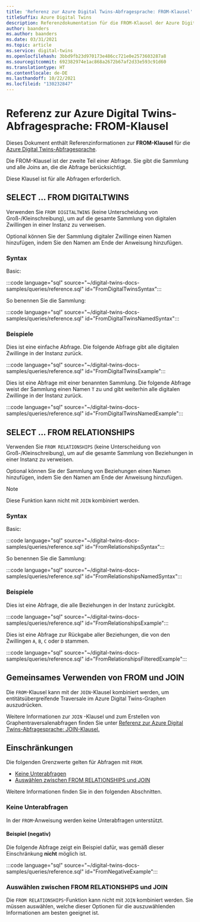 ```yaml
---
title: 'Referenz zur Azure Digital Twins-Abfragesprache: FROM-Klausel'
titleSuffix: Azure Digital Twins
description: Referenzdokumentation für die FROM-Klausel der Azure Digital Twins-Abfragesprache
author: baanders
ms.author: baanders
ms.date: 03/31/2021
ms.topic: article
ms.service: digital-twins
ms.openlocfilehash: 3bbd9fb23d970173e486cc721e0e2573603287a8
ms.sourcegitcommit: 692382974e1ac868a2672b67af2d33e593c91d60
ms.translationtype: HT
ms.contentlocale: de-DE
ms.lasthandoff: 10/22/2021
ms.locfileid: "130232847"
---
```

# <a name="azure-digital-twins-query-language-reference-from-clause"></a>Referenz zur Azure Digital Twins-Abfragesprache: FROM-Klausel

Dieses Dokument enthält Referenzinformationen zur **FROM-Klausel** für die [Azure Digital Twins-Abfragesprache](concepts-query-language.md).

Die FROM-Klausel ist der zweite Teil einer Abfrage. Sie gibt die Sammlung und alle Joins an, die die Abfrage berücksichtigt.

Diese Klausel ist für alle Abfragen erforderlich.

## <a name="select--from-digitaltwins"></a>SELECT ... FROM DIGITALTWINS

Verwenden Sie `FROM DIGITALTWINS` (keine Unterscheidung von Groß-/Kleinschreibung), um auf die gesamte Sammlung von digitalen Zwillingen in einer Instanz zu verweisen.

Optional können Sie der Sammlung digitaler Zwillinge einen Namen hinzufügen, indem Sie den Namen am Ende der Anweisung hinzufügen.

### <a name="syntax"></a>Syntax

Basic:

:::code language="sql" source="~/digital-twins-docs-samples/queries/reference.sql" id="FromDigitalTwinsSyntax":::

So benennen Sie die Sammlung:

:::code language="sql" source="~/digital-twins-docs-samples/queries/reference.sql" id="FromDigitalTwinsNamedSyntax":::

### <a name="examples"></a>Beispiele

Dies ist eine einfache Abfrage. Die folgende Abfrage gibt alle digitalen Zwillinge in der Instanz zurück. 

:::code language="sql" source="~/digital-twins-docs-samples/queries/reference.sql" id="FromDigitalTwinsExample":::

Dies ist eine Abfrage mit einer benannten Sammlung. Die folgende Abfrage weist der Sammlung einen Namen `T` zu und gibt weiterhin alle digitalen Zwillinge in der Instanz zurück.

:::code language="sql" source="~/digital-twins-docs-samples/queries/reference.sql" id="FromDigitalTwinsNamedExample":::

## <a name="select--from-relationships"></a>SELECT ... FROM RELATIONSHIPS

Verwenden Sie `FROM RELATIONSHIPS` (keine Unterscheidung von Groß-/Kleinschreibung), um auf die gesamte Sammlung von Beziehungen in einer Instanz zu verweisen.

Optional können Sie der Sammlung von Beziehungen einen Namen hinzufügen, indem Sie den Namen am Ende der Anweisung hinzufügen.

>[!NOTE]
> Diese Funktion kann nicht mit `JOIN` kombiniert werden.

### <a name="syntax"></a>Syntax

Basic:

:::code language="sql" source="~/digital-twins-docs-samples/queries/reference.sql" id="FromRelationshipsSyntax":::

So benennen Sie die Sammlung:

:::code language="sql" source="~/digital-twins-docs-samples/queries/reference.sql" id="FromRelationshipsNamedSyntax":::

### <a name="examples"></a>Beispiele

Dies ist eine Abfrage, die alle Beziehungen in der Instanz zurückgibt. 

:::code language="sql" source="~/digital-twins-docs-samples/queries/reference.sql" id="FromRelationshipsExample":::

Dies ist eine Abfrage zur Rückgabe aller Beziehungen, die von den Zwillingen `A`, `B`, `C` oder `D` stammen.

:::code language="sql" source="~/digital-twins-docs-samples/queries/reference.sql" id="FromRelationshipsFilteredExample":::

## <a name="using-from-and-join-together"></a>Gemeinsames Verwenden von FROM und JOIN

Die `FROM`-Klausel kann mit der `JOIN`-Klausel kombiniert werden, um entitätsübergreifende Traversale im Azure Digital Twins-Graphen auszudrücken.

Weitere Informationen zur `JOIN` -Klausel und zum Erstellen von Graphentraversalenabfragen finden Sie unter [Referenz zur Azure Digital Twins-Abfragesprache: JOIN-Klausel.](reference-query-clause-join.md)

## <a name="limitations"></a>Einschränkungen

Die folgenden Grenzwerte gelten für Abfragen mit `FROM`.
* [Keine Unterabfragen](#no-subqueries)
* [Auswählen zwischen FROM RELATIONSHIPS und JOIN](#choose-from-relationships-or-join)

Weitere Informationen finden Sie in den folgenden Abschnitten.

### <a name="no-subqueries"></a>Keine Unterabfragen

In der `FROM`-Anweisung werden keine Unterabfragen unterstützt.

#### <a name="example-negative"></a>Beispiel (negativ)

Die folgende Abfrage zeigt ein Beispiel dafür, was gemäß dieser Einschränkung **nicht** möglich ist.

:::code language="sql" source="~/digital-twins-docs-samples/queries/reference.sql" id="FromNegativeExample":::

### <a name="choose-from-relationships-or-join"></a>Auswählen zwischen FROM RELATIONSHIPS und JOIN

Die `FROM RELATIONSHIPS`-Funktion kann nicht mit `JOIN` kombiniert werden. Sie müssen auswählen, welche dieser Optionen für die auszuwählenden Informationen am besten geeignet ist.


